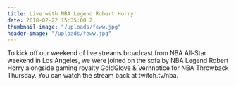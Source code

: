 ```yaml
---
title: Live with NBA Legend Robert Horry!
date: 2018-02-22 15:35:00 Z
thumbnail-image: "/uploads/feww.jpg"
header-image: "/uploads/feww.jpg"
---
```


To kick off our weekend of live streams broadcast from NBA All-Star weekend in Los Angeles, we were joined on the sofa by NBA Legend Robert Horry alongside gaming royalty GoldGlove & Vernnotice for NBA Throwback Thursday. You can watch the stream back at twitch.tv/nba.